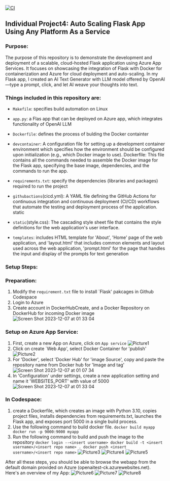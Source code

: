 [![CI](https://github.com/nogibjj/python-ruff-template/actions/workflows/cicd.yml/badge.svg)](https://github.com/nogibjj/python-ruff-template/actions/workflows/cicd.yml)

## Individual Project4: Auto Scaling Flask App Using Any Platform As a Service
### Purpose:
The purpose of this repository is to demonstrate the development and deployment of a scalable, cloud-hosted Flask application using Azure App Services. It focuses on showcasing the integration of Flask with Docker for containerization and Azure for cloud deployment and auto-scaling. In my Flask app, I created an AI Text Generator with LLM model offered by OpenAI—type a prompt, click, and let AI weave your thoughts into text.

### Things included in this repository are:

* `Makefile`: specifies build automation on Linux

* `app.py`: a Flas app that can be deployed on Azure app, which integrates functionality of OpenAI LLM

* `Dockerfile`: defines the process of bulding the Docker containter

* `devcontainer`: A configuration file for setting up a development container environment which specifies how the environment should be configured upon initialization (e.g., which Docker image to use).
Dockerfile: This file contains all the commands needed to assemble the Docker image for the Flask app, specifying the base image, dependencies, and the commands to run the app.

* `requirements.txt`: specify the dependencies (libraries and packages) required to run the project

* `githubactions`(cicd.yml): A YAML file defining the GitHub Actions for continuous integration and continuous deployment (CI/CD) workflows that automate the testing and deployment process of the application.
static

* `static`(style.css): The cascading style sheet file that contains the style definitions for the web application's user interface.

* `templates`: includes HTML template for 'About', 'Home' page of the web application, and 'layout.html' that includes common elements and layout used across the web application, 'prompt.html' for the page that handles the input and display of the prompts for text generation

### Setup Steps:
### Preparation:
1. Modify the `requirement.txt` file to install `Flask' pakcages in Github Codespace
2. Login to Azure 
3. Create account in DockerHubCreate, and a Docker Repository on DockerHub for incoming Docker image
![Screen Shot 2023-12-07 at 01 33 04](https://github.com/nogibjj/IDS706_individualproject4_xk10/assets/143849077/86fc292c-f55f-4160-9f33-4b2d9707cd4c)


### Setup on Azure App Service: 
1. First, create a new App on Azure, click on `App service`
![Picture1](https://github.com/nogibjj/IDS706_individualproject4_xk10/assets/143849077/bfe1e59f-eb3b-4a89-9aa4-e09f5e776716)
2. Click on create `Web App', select Docker Container for 'publish'
![Picture2](https://github.com/nogibjj/IDS706_individualproject4_xk10/assets/143849077/e56dc80e-65c0-41fd-9e80-649aba0bfadb)
3. For 'Docker', select 'Docker Hub' for 'image Source', copy and paste the repository name from Docker hub for 'Image and tag'
![Screen Shot 2023-12-07 at 01 07 34](https://github.com/nogibjj/IDS706_individualproject4_xk10/assets/143849077/91b0c2d8-0e02-41ec-ad99-523517547d91)
4. In 'Configuration' under settings, create a new application setting and name it 'WEBSITES_PORT' with value of 5000
![Screen Shot 2023-12-07 at 01 33 04](https://github.com/nogibjj/IDS706_individualproject4_xk10/assets/143849077/199d2026-8de8-4d1c-a554-6a62e804ee00)

### In Codespace:
1. create a Dockerfile, which creates an image with Python 3.10, copies project files, installs dependencies from requirements.txt, launches the Flask app, and exposes port 5000 in a single build process.
2. Use the following command to build docker file.
`docker build myapp
docker run -p 9000:9000 myapp`
3. Run the following command to build and push the image to the repository
`docker login --<insert username>
docker build -t <insert username>/<insert repo name> .
docker push <insert username>/<insert repo name>`
![Picture3](https://github.com/nogibjj/IDS706_individualproject4_xk10/assets/143849077/1b8fe115-02c2-4d09-a9d7-ce3d37ad9326)
![Picture4](https://github.com/nogibjj/IDS706_individualproject4_xk10/assets/143849077/d343f18b-1606-4774-b50f-f9f6a815489b)
![Picture5](https://github.com/nogibjj/IDS706_individualproject4_xk10/assets/143849077/ceee6ddb-fbab-4a7f-9d29-78582884ddc4)

After all these steps, you should be able to browse the webapp from the default domain provided on Azure (openaitest-ck.azurewebsites.net). Here's an overview of my App:
![Picture6](https://github.com/nogibjj/IDS706_individualproject4_xk10/assets/143849077/49f549d8-69c4-49b8-ad0d-fa371324e254)
![Picture7](https://github.com/nogibjj/IDS706_individualproject4_xk10/assets/143849077/cb2dc138-1a8c-470d-8ec1-c6de7c0c7ca3)
![Picture8](https://github.com/nogibjj/IDS706_individualproject4_xk10/assets/143849077/fb604369-084d-4352-8671-542a7fa17870)






